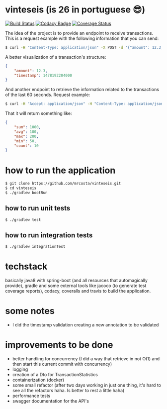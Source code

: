 # vinteseis (is 26 in portuguese :sunglasses:)

[![Build Status](https://travis-ci.org/mrcosta/vinteseis.svg?branch=master)](https://travis-ci.org/mrcosta/vinteseis)
[![Codacy Badge](https://api.codacy.com/project/badge/Grade/c6e06df7bf3549789e8d8f4e90eb3c93)](https://www.codacy.com/app/mrcosta/vinteseis?utm_source=github.com&amp;utm_medium=referral&amp;utm_content=mrcosta/vinteseis&amp;utm_campaign=Badge_Grade)
[![Coverage Status](https://coveralls.io/repos/github/mrcosta/vinteseis/badge.svg?branch=master)](https://coveralls.io/github/mrcosta/vinteseis?branch=master)

The idea of the project is to provide an endpoint to receive transactions. This is a request example with the following information that you can send:
```bash
$ curl -H "Content-Type: application/json" -X POST -d '{"amount": 12.3, "timestamp": 1478192204000}' http://localhost:8080/transactions
```
A better visualization of a transaction's structure:
```json
{
    "amount": 12.3,
    "timestamp": 1478192204000
}
```

And another endpoint to retrieve the information related to the transactions of the last 60 seconds. 
Request example: 

```bash
$ curl -H "Accept: application/json" -H "Content-Type: application/json" -X GET 'http://localhost:8080/statistics'
```
That it will return something like:

```json
{
    "sum": 1000,
    "avg": 100,
    "max": 200,
    "min": 50,
    "count": 10
}
```

# how to run the application

```bash
$ git clone https://github.com/mrcosta/vinteseis.git 
$ cd vinteseis
$ ./gradlew bootRun
```

## how to run unit tests

```bash
$ ./gradlew test
```

## how to run integration tests

```bash
$ ./gradlew integrationTest 
```

# techstack
basically java8 with spring-boot (and all resources that automagically provide), gradle and some external tools like jacoco (to generate test coverage reports), codacy, coveralls and travis to build the application.

# some notes

* I did the timestamp validation creating a new annotation to be validated

# improvements to be done
* better handling for concurrency (I did a way that retrieve in not O(1) and then start this current commit with concurrency)
* logging
* creation of a Dto for TransactionStatistics
* containerization (docker)
* some small refactor (after two days working in just one thing, it's hard to see all the refactors haha. Is better to rest a little haha)
* performance tests
* swagger documentation for the API's
